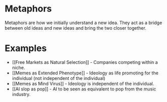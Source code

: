 
# Metaphors

Metaphors are how we initially understand a new idea. They act as a bridge between old ideas and new ideas and bring the two closer together.


# Examples

- [[Free Markets as Natural Selection]] - Companies competing within a niche.
- [[Memes as Extended Phenotype]] - Ideology as life promoting for the individual (not independent of the individual)
- [[Memes as Mind Virus]] - Ideology is independent of the individual. 
- [[AI slop as pop]] - AI to be seen as equivalent to pop from the music industry.